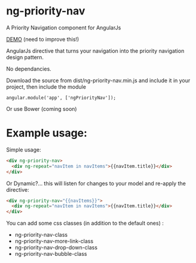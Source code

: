 # ng-priority-nav
A Priority Navigation component for AngularJs

[DEMO](http://lewie6.github.io/ng-priority-nav/) (need to improve this!)


AngularJs directive that turns your navigation into the priority navigation design pattern.

No dependancies.

Download the source from dist/ng-priority-nav.min.js and include it in your project, then include the module
```
angular.module('app', ['ngPriorityNav']);
```
Or use Bower (coming soon)

# Example usage:

Simple usage:
```HTML
<div ng-priority-nav>
  <div ng-repeat="navItem in navItems">{{navItem.title}}</div>
</div>
```
Or Dynamic?... this will listen for changes to your model and re-apply the directive:
```HTML
<div ng-priority-nav="{{navItems}}">
  <div ng-repeat="navItem in navItems">{{navItem.title}}</div>
</div>
```
You can add some css classes (in addition to the default ones) :
* ng-priority-nav-class
* ng-priority-nav-more-link-class
* ng-priority-nav-drop-down-class
* ng-priority-nav-bubble-class
